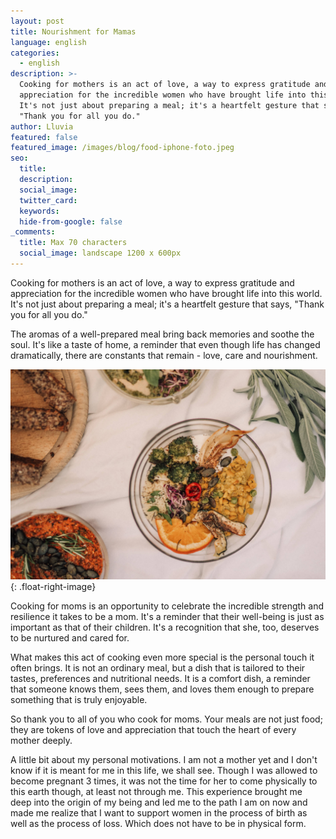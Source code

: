 ```yaml
---
layout: post
title: Nourishment for Mamas
language: english
categories:
  - english
description: >-
  Cooking for mothers is an act of love, a way to express gratitude and
  appreciation for the incredible women who have brought life into this world.
  It's not just about preparing a meal; it's a heartfelt gesture that says,
  "Thank you for all you do."
author: Lluvia
featured: false
featured_image: /images/blog/food-iphone-foto.jpeg
seo:
  title:
  description:
  social_image:
  twitter_card:
  keywords:
  hide-from-google: false
_comments:
  title: Max 70 characters
  social_image: landscape 1200 x 600px
---
```

Cooking for mothers is an act of love, a way to express gratitude and appreciation for the incredible women who have brought life into this world. It's not just about preparing a meal; it's a heartfelt gesture that says, "Thank you for all you do."

The aromas of a well-prepared meal bring back memories and soothe the soul. It's like a taste of home, a reminder that even though life has changed dramatically, there are constants that remain - love, care and nourishment.

![](/images/blog/blog-nourishment-for-mamas-inline.jpg){: .float-right-image}

Cooking for moms is an opportunity to celebrate the incredible strength and resilience it takes to be a mom. It's a reminder that their well-being is just as important as that of their children. It's a recognition that she, too, deserves to be nurtured and cared for.

What makes this act of cooking even more special is the personal touch it often brings. It is not an ordinary meal, but a dish that is tailored to their tastes, preferences and nutritional needs. It is a comfort dish, a reminder that someone knows them, sees them, and loves them enough to prepare something that is truly enjoyable.

So thank you to all of you who cook for moms. Your meals are not just food; they are tokens of love and appreciation that touch the heart of every mother deeply.

A little bit about my personal motivations. I am not a mother yet and I don't know if it is meant for me in this life, we shall see. Though I was allowed to become pregnant 3 times, it was not the time for her to come physically to this earth though, at least not through me. This experience brought me deep into the origin of my being and led me to the path I am on now and made me realize that I want to support women in the process of birth as well as the process of loss. Which does not have to be in physical form.